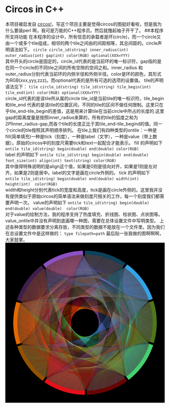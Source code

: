 ﻿# Circos in C++
本项目被启发自 [circos!](http://circos.ca)，写这个项目主要是觉得circos的图挺好看啦，但是我为什么要装perl 啊，我可是万能的C++程序员。然后就撸起袖子开干了。
##本程序所支持功能
在本程序的设计中，所有信息的承载者是环(circle)，而一个circle又由一个或多个tile组成，相邻的两个tile之间由的间距相等，其总间距的。circle声明语法如下。
`circle circle_id(string) inner_radius(int) outer_radius(int) gap(int) color(RGB) optional(XXX=YYY)`    
其中开头的circle是固定的，circle_id代表的是当前环的唯一标识符，gap指的是在同一个circle的不同tile之间的所有空隙的空间之和。inner_radius 和outer_radius分别代表当前环的内侧半径和外侧半径。color是环的颜色，其形式为RGB(xxx,yyy,zzz)。而optional代表的是所有可选的选项的设置值。
tile的声明语法见下：
`tile circle_id(string) tile_id(string) tile_begin(int) tile_end(int) color(RGB) optional(XXX=YYY)`    
circle_id代表的是该tile所从属的circle tile_id是当前tile的唯一标识符。tile_begin 和tile_end 代表的是该tile的位置区间，不同的tile的区间不做任何限制。这里只在乎tile_end-tile_begin的差值，这是用来计算tile在当前circle中所占的长度的.这里gap的距离度量是按照inner_radius来算的，所有的tile的弧度之和为2*PI*inner_radius-gap,而各个tile的长度正比于其tile_end-tile_begind的值。同一个circle的tile按照其声明顺序排列。
在tile上我们有四种类型的ontile：一种是fill(简单填充)一种是tick（刻度），一种是label（文字），一种是value（带上数据）。原始的circos中的刻度尺需要tick和text一起配合才能表示。
fill 的声明如下
`ontile tile_id(string) begin(double) end(double) color(RGB)`    
label 的声明如下
`ontile tile_id(string) begin(double) end(double) font_size(int) align(int) text(string) color(RGB)`    
其中值得特殊说明的是align这个值，如果是0则是径向对齐，如果是1则是左对齐，如果是2则是居中。label的文字是画在circle外侧的。
tick 的声明如下
`ontile tile_id(string) begin(double) end(double) width(int) height(int)  color(RGB) `    
width和height分别代表tick的宽度和高度，tick是画在circle外侧的。这里我并没有提供类似于原始circos的简单语法来做刻度尺相关的工作，每一个刻度我们都需要声明一次。
value的声明如下
`ontile tile_id(string) begin(double) end(double) value(double)  color(RGB) `    
对于value的绘制方法，我的程序支持了热度填充、折线图、柱状图、点状图等。value_ontile中并没有声明到底画哪一种图，需要在总体设置文件中写明类型。
上述各种类型的数据要求分离存放，不同类型的数据不能放在一个文件里。因为我们在总设置文件中是这样做的：
`type filepath=path`
最后贴一张我做的图啊啊啊，大家鼓掌。
![圆周率](https://raw.githubusercontent.com/huangfeidian/circos/master/picture/pi_custom.png)